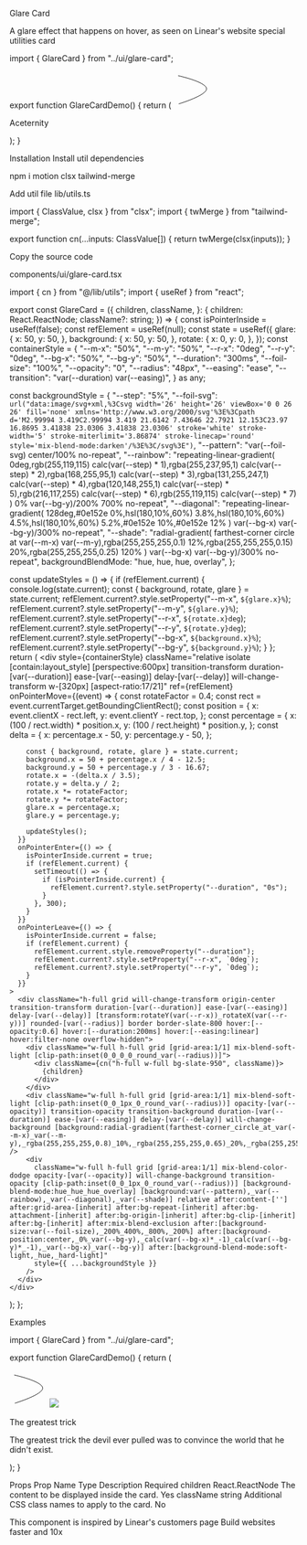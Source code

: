 Glare Card

A glare effect that happens on hover, as seen on Linear's website
special
utilities
card

import { GlareCard } from "../ui/glare-card";
 
export function GlareCardDemo() {
  return (
    <GlareCard className="flex flex-col items-center justify-center">
      <svg
        width="66"
        height="65"
        viewBox="0 0 66 65"
        fill="none"
        xmlns="http://www.w3.org/2000/svg"
        className="h-7 w-7 text-white"
      >
        <path
          d="M8 8.05571C8 8.05571 54.9009 18.1782 57.8687 30.062C60.8365 41.9458 9.05432 57.4696 9.05432 57.4696"
          stroke="currentColor"
          strokeWidth="15"
          strokeMiterlimit="3.86874"
          strokeLinecap="round"
        />
      </svg>
      <p className="text-white font-bold text-xl mt-4">Aceternity</p>
    </GlareCard>
  );
}

Installation
Install util dependencies

npm i motion clsx tailwind-merge

Add util file
lib/utils.ts

import { ClassValue, clsx } from "clsx";
import { twMerge } from "tailwind-merge";
 
export function cn(...inputs: ClassValue[]) {
  return twMerge(clsx(inputs));
}

Copy the source code

components/ui/glare-card.tsx

import { cn } from "@/lib/utils";
import { useRef } from "react";
 
export const GlareCard = ({
  children,
  className,
}: {
  children: React.ReactNode;
  className?: string;
}) => {
  const isPointerInside = useRef(false);
  const refElement = useRef<HTMLDivElement>(null);
  const state = useRef({
    glare: {
      x: 50,
      y: 50,
    },
    background: {
      x: 50,
      y: 50,
    },
    rotate: {
      x: 0,
      y: 0,
    },
  });
  const containerStyle = {
    "--m-x": "50%",
    "--m-y": "50%",
    "--r-x": "0deg",
    "--r-y": "0deg",
    "--bg-x": "50%",
    "--bg-y": "50%",
    "--duration": "300ms",
    "--foil-size": "100%",
    "--opacity": "0",
    "--radius": "48px",
    "--easing": "ease",
    "--transition": "var(--duration) var(--easing)",
  } as any;
 
  const backgroundStyle = {
    "--step": "5%",
    "--foil-svg": `url("data:image/svg+xml,%3Csvg width='26' height='26' viewBox='0 0 26 26' fill='none' xmlns='http://www.w3.org/2000/svg'%3E%3Cpath d='M2.99994 3.419C2.99994 3.419 21.6142 7.43646 22.7921 12.153C23.97 16.8695 3.41838 23.0306 3.41838 23.0306' stroke='white' stroke-width='5' stroke-miterlimit='3.86874' stroke-linecap='round' style='mix-blend-mode:darken'/%3E%3C/svg%3E")`,
    "--pattern": "var(--foil-svg) center/100% no-repeat",
    "--rainbow":
      "repeating-linear-gradient( 0deg,rgb(255,119,115) calc(var(--step) * 1),rgba(255,237,95,1) calc(var(--step) * 2),rgba(168,255,95,1) calc(var(--step) * 3),rgba(131,255,247,1) calc(var(--step) * 4),rgba(120,148,255,1) calc(var(--step) * 5),rgb(216,117,255) calc(var(--step) * 6),rgb(255,119,115) calc(var(--step) * 7) ) 0% var(--bg-y)/200% 700% no-repeat",
    "--diagonal":
      "repeating-linear-gradient( 128deg,#0e152e 0%,hsl(180,10%,60%) 3.8%,hsl(180,10%,60%) 4.5%,hsl(180,10%,60%) 5.2%,#0e152e 10%,#0e152e 12% ) var(--bg-x) var(--bg-y)/300% no-repeat",
    "--shade":
      "radial-gradient( farthest-corner circle at var(--m-x) var(--m-y),rgba(255,255,255,0.1) 12%,rgba(255,255,255,0.15) 20%,rgba(255,255,255,0.25) 120% ) var(--bg-x) var(--bg-y)/300% no-repeat",
    backgroundBlendMode: "hue, hue, hue, overlay",
  };
 
  const updateStyles = () => {
    if (refElement.current) {
      console.log(state.current);
      const { background, rotate, glare } = state.current;
      refElement.current?.style.setProperty("--m-x", `${glare.x}%`);
      refElement.current?.style.setProperty("--m-y", `${glare.y}%`);
      refElement.current?.style.setProperty("--r-x", `${rotate.x}deg`);
      refElement.current?.style.setProperty("--r-y", `${rotate.y}deg`);
      refElement.current?.style.setProperty("--bg-x", `${background.x}%`);
      refElement.current?.style.setProperty("--bg-y", `${background.y}%`);
    }
  };
  return (
    <div
      style={containerStyle}
      className="relative isolate [contain:layout_style] [perspective:600px] transition-transform duration-[var(--duration)] ease-[var(--easing)] delay-[var(--delay)] will-change-transform w-[320px] [aspect-ratio:17/21]"
      ref={refElement}
      onPointerMove={(event) => {
        const rotateFactor = 0.4;
        const rect = event.currentTarget.getBoundingClientRect();
        const position = {
          x: event.clientX - rect.left,
          y: event.clientY - rect.top,
        };
        const percentage = {
          x: (100 / rect.width) * position.x,
          y: (100 / rect.height) * position.y,
        };
        const delta = {
          x: percentage.x - 50,
          y: percentage.y - 50,
        };
 
        const { background, rotate, glare } = state.current;
        background.x = 50 + percentage.x / 4 - 12.5;
        background.y = 50 + percentage.y / 3 - 16.67;
        rotate.x = -(delta.x / 3.5);
        rotate.y = delta.y / 2;
        rotate.x *= rotateFactor;
        rotate.y *= rotateFactor;
        glare.x = percentage.x;
        glare.y = percentage.y;
 
        updateStyles();
      }}
      onPointerEnter={() => {
        isPointerInside.current = true;
        if (refElement.current) {
          setTimeout(() => {
            if (isPointerInside.current) {
              refElement.current?.style.setProperty("--duration", "0s");
            }
          }, 300);
        }
      }}
      onPointerLeave={() => {
        isPointerInside.current = false;
        if (refElement.current) {
          refElement.current.style.removeProperty("--duration");
          refElement.current?.style.setProperty("--r-x", `0deg`);
          refElement.current?.style.setProperty("--r-y", `0deg`);
        }
      }}
    >
      <div className="h-full grid will-change-transform origin-center transition-transform duration-[var(--duration)] ease-[var(--easing)] delay-[var(--delay)] [transform:rotateY(var(--r-x))_rotateX(var(--r-y))] rounded-[var(--radius)] border border-slate-800 hover:[--opacity:0.6] hover:[--duration:200ms] hover:[--easing:linear] hover:filter-none overflow-hidden">
        <div className="w-full h-full grid [grid-area:1/1] mix-blend-soft-light [clip-path:inset(0_0_0_0_round_var(--radius))]">
          <div className={cn("h-full w-full bg-slate-950", className)}>
            {children}
          </div>
        </div>
        <div className="w-full h-full grid [grid-area:1/1] mix-blend-soft-light [clip-path:inset(0_0_1px_0_round_var(--radius))] opacity-[var(--opacity)] transition-opacity transition-background duration-[var(--duration)] ease-[var(--easing)] delay-[var(--delay)] will-change-background [background:radial-gradient(farthest-corner_circle_at_var(--m-x)_var(--m-y),_rgba(255,255,255,0.8)_10%,_rgba(255,255,255,0.65)_20%,_rgba(255,255,255,0)_90%)]" />
        <div
          className="w-full h-full grid [grid-area:1/1] mix-blend-color-dodge opacity-[var(--opacity)] will-change-background transition-opacity [clip-path:inset(0_0_1px_0_round_var(--radius))] [background-blend-mode:hue_hue_hue_overlay] [background:var(--pattern),_var(--rainbow),_var(--diagonal),_var(--shade)] relative after:content-[''] after:grid-area-[inherit] after:bg-repeat-[inherit] after:bg-attachment-[inherit] after:bg-origin-[inherit] after:bg-clip-[inherit] after:bg-[inherit] after:mix-blend-exclusion after:[background-size:var(--foil-size),_200%_400%,_800%,_200%] after:[background-position:center,_0%_var(--bg-y),_calc(var(--bg-x)*_-1)_calc(var(--bg-y)*_-1),_var(--bg-x)_var(--bg-y)] after:[background-blend-mode:soft-light,_hue,_hard-light]"
          style={{ ...backgroundStyle }}
        />
      </div>
    </div>
  );
};

Examples

import { GlareCard } from "../ui/glare-card";
 
export function GlareCardDemo() {
  return (
    <div className="grid grid-cols-1 md:grid-cols-3 gap-10">
      <GlareCard className="flex flex-col items-center justify-center">
        <svg
          width="66"
          height="65"
          viewBox="0 0 66 65"
          fill="none"
          xmlns="http://www.w3.org/2000/svg"
          className="h-14 w-14 text-white"
        >
          <path
            d="M8 8.05571C8 8.05571 54.9009 18.1782 57.8687 30.062C60.8365 41.9458 9.05432 57.4696 9.05432 57.4696"
            stroke="currentColor"
            strokeWidth="15"
            strokeMiterlimit="3.86874"
            strokeLinecap="round"
          />
        </svg>
      </GlareCard>
      <GlareCard className="flex flex-col items-center justify-center">
        <img
          className="h-full w-full absolute inset-0 object-cover"
          src="https://images.unsplash.com/photo-1512618831669-521d4b375f5d?q=80&w=3388&auto=format&fit=crop&ixlib=rb-4.0.3&ixid=M3wxMjA3fDB8MHxwaG90by1wYWdlfHx8fGVufDB8fHx8fA%3D%3D"
        />
      </GlareCard>
      <GlareCard className="flex flex-col items-start justify-end py-8 px-6">
        <p className="font-bold text-white text-lg">The greatest trick</p>
        <p className="font-normal text-base text-neutral-200 mt-4">
          The greatest trick the devil ever pulled was to convince the world
          that he didn&apos;t exist.
        </p>
      </GlareCard>
    </div>
  );
}

Props
Prop Name	Type	Description	Required
children	React.ReactNode	The content to be displayed inside the card.	Yes
className	string	Additional CSS class names to apply to the card.	No

This component is inspired by Linear's customers page
Build websites faster and 10x 